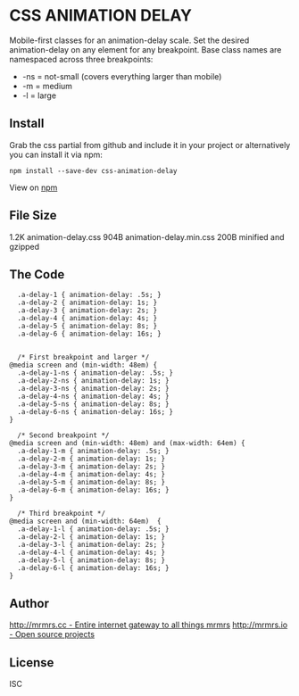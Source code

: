 # CSS ANIMATION DELAY

  Mobile-first classes for an animation-delay scale.
  Set the desired animation-delay on any element for any breakpoint.
  Base class names are namespaced across three breakpoints:

*  -ns = not-small (covers everything larger than mobile)
*  -m  = medium
*  -l  = large

## Install
Grab the css partial from github and include it in your project or alternatively
you can install it via npm:
```
npm install --save-dev css-animation-delay
```
View on [npm](https://www.npmjs.org/package/css-animation-delay)



## File Size

1.2K animation-delay.css
904B animation-delay.min.css
200B minified and gzipped


## The Code
```
  .a-delay-1 { animation-delay: .5s; }
  .a-delay-2 { animation-delay: 1s; }
  .a-delay-3 { animation-delay: 2s; }
  .a-delay-4 { animation-delay: 4s; }
  .a-delay-5 { animation-delay: 8s; }
  .a-delay-6 { animation-delay: 16s; }


  /* First breakpoint and larger */
@media screen and (min-width: 48em) {
  .a-delay-1-ns { animation-delay: .5s; }
  .a-delay-2-ns { animation-delay: 1s; }
  .a-delay-3-ns { animation-delay: 2s; }
  .a-delay-4-ns { animation-delay: 4s; }
  .a-delay-5-ns { animation-delay: 8s; }
  .a-delay-6-ns { animation-delay: 16s; }
}

  /* Second breakpoint */
@media screen and (min-width: 48em) and (max-width: 64em) {
  .a-delay-1-m { animation-delay: .5s; }
  .a-delay-2-m { animation-delay: 1s; }
  .a-delay-3-m { animation-delay: 2s; }
  .a-delay-4-m { animation-delay: 4s; }
  .a-delay-5-m { animation-delay: 8s; }
  .a-delay-6-m { animation-delay: 16s; }
}

  /* Third breakpoint */
@media screen and (min-width: 64em)  {
  .a-delay-1-l { animation-delay: .5s; }
  .a-delay-2-l { animation-delay: 1s; }
  .a-delay-3-l { animation-delay: 2s; }
  .a-delay-4-l { animation-delay: 4s; }
  .a-delay-5-l { animation-delay: 8s; }
  .a-delay-6-l { animation-delay: 16s; }
}

```

## Author

[http://mrmrs.cc - Entire internet gateway to all things mrmrs](http://mrmrs.cc)
[http://mrmrs.io - Open source projects](http://mrmrs.io)

## License

ISC
